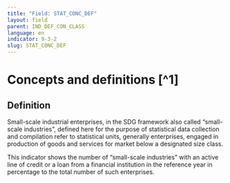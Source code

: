 ```yaml
---
title: "Field: STAT_CONC_DEF"
layout: field
parent: IND_DEF_CON_CLASS
language: en
indicator: 9-3-2
slug: STAT_CONC_DEF
---
```

# Concepts and definitions  [^1]

## Definition

Small-scale industrial enterprises, in the SDG framework also called “small-scale industries”, defined here for the purpose of statistical data collection and compilation refer to statistical units, generally enterprises, engaged in production of goods and services for market below a designated size class.

This indicator shows the number of “small-scale industries” with an active line of credit or a loan from a financial institution in the reference year in percentage to the total number of such enterprises.